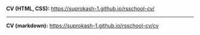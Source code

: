 **CV (HTML, CSS):** https://suprokash-1.github.io/rsschool-cv/ <br>

---

**CV (markdown):** https://suprokash-1.github.io/rsschool-cv/cv <br>
